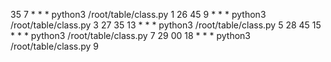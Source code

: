 35 7 * * * python3 /root/table/class.py 1
 26 45 9 * * * python3 /root/table/class.py 3
 27 35 13 * * * python3 /root/table/class.py 5
 28 45 15 * * * python3 /root/table/class.py 7
 29 00 18 * * * python3 /root/table/class.py 9
